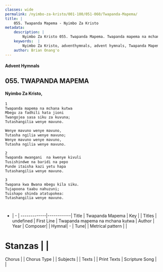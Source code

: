 ```yaml
---
classes: wide
permalink: /nyimbo-za-kristo/001-100/051-060/Twapanda-Mapema/
title: |
    055. Twapanda Mapema - Nyimbo Za Kristo
metadata:
    description: |
        Nyimbo Za Kristo 055. Twapanda Mapema. Twapanda mapema na mchana kutwa	 Mbegu za fadhili hata jioni Twangojea sasa siku za kuvuna; Tutashangilia wenye mavuno.  Wenye mavuno wenye mavuno, Tutasha ngilia wenye mavuno; Wenye mavuno wenye mavuno, Tutasha ngilia wenye mavuno.  
    keywords:  |
        Nyimbo Za Kristo, adventhymnals, advent hymnals, Twapanda Mapema, Twapanda mapema na mchana kutwa	. 
    author: Brian Onang'o
---
```


#### Advent Hymnals
## 055. TWAPANDA MAPEMA
####  Nyimbo Za Kristo,

```txt
1
Twapanda mapema na mchana kutwa	
Mbegu za fadhili hata jioni
Twangojea sasa siku za kuvuna;
Tutashangilia wenye mavuno.

Wenye mavuno wenye mavuno,
Tutasha ngilia wenye mavuno;
Wenye mavuno wenye mavuno,
Tutasha ngilia wenye mavuno.

2
Twapanda mwangani  na kwenye kivuli
Tusishindwe na baridi na pepo
Punde itaisha kazi yetu hapa
Tutashangilia wenye mavuno.

3
Twapana kwa Bwana mbegu kila siku.
Tujapoona taabu nahuzuni; 
Tuishapo shinda atatupokea:
Tutashangilia wenye mavuno.




```

- |   -  |
-------------|------------|
Title | Twapanda Mapema |
Key |  |
Titles | undefined |
First Line | Twapanda mapema na mchana kutwa	 |
Author | 
Year | 
Composer| |
Hymnal|  - |
Tune|  |
Metrical pattern | |
# Stanzas |  |
Chorus |  |
Chorus Type |  |
Subjects | |
Texts |  |
Print Texts | 
Scripture Song |  |
    
